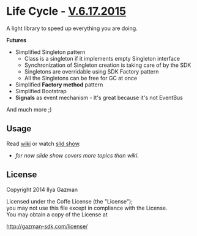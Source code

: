 Life Cycle - [V.6.17.2015](https://github.com/Ilya-Gazman/android_life_cycle/wiki/Releaselog)
==========
A light library to speed up everything you are doing.

**Futures**
 - Simplified Singleton pattern
    - Class is a singleton if it implements empty Singleton interface
    - Synchronization of Singleton creation is taking care of by the SDK
    - Singletons are overridable using SDK Factory pattern
    - All the Singletons can be free for GC at once
 - Simplified **Factory method** pattern
 - Simplified Bootstrap
 - **Signals** as event mechanism - It's great because it's not EventBus 

And much more ;)

Usage
-----

Read [wiki](https://github.com/Ilya-Gazman/android_life_cycle/wiki) or watch [slid show](https://docs.google.com/presentation/d/181WIzXmmO7e16gPUp_sV2lsfFfhR2z8mh2VsDcotBNU/pub?start=false&loop=false&delayms=3000).

* *for now slide show covers more topics than wiki.*


License
-------
Copyright 2014 Ilya Gazman

Licensed under the Coffe License (the "License");<br>
you may not use this file except in compliance with the License.<br>
You may obtain a copy of the License at

   http://gazman-sdk.com/license/
